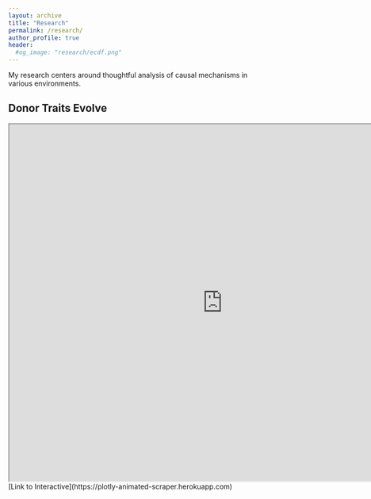 ```yaml
---
layout: archive
title: "Research"
permalink: /research/
author_profile: true
header:
  #og_image: "research/ecdf.png"
---
```


My research centers around thoughtful analysis of causal mechanisms in various environments.



## Donor Traits Evolve
  <iframe src="https://plotly-animated-scraper.herokuapp.com" width="860px" height="720px"></iframe>
  [Link to Interactive](https://plotly-animated-scraper.herokuapp.com)
